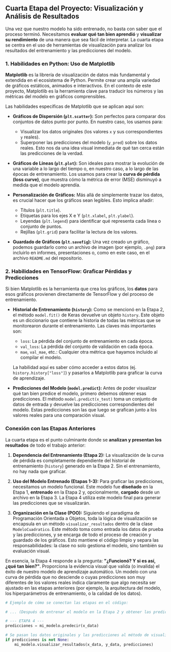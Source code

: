 ## Cuarta Etapa del Proyecto: Visualización y Análisis de Resultados

Una vez que nuestro modelo ha sido entrenado, no basta con saber que el proceso terminó. Necesitamos **evaluar qué tan bien aprendió** y **visualizar su rendimiento** de una manera que sea fácil de interpretar. La cuarta etapa se centra en el uso de herramientas de visualización para analizar los resultados del entrenamiento y las predicciones del modelo.

### 1. Habilidades en Python: Uso de Matplotlib

**Matplotlib** es la librería de visualización de datos más fundamental y extendida en el ecosistema de Python. Permite crear una amplia variedad de gráficos estáticos, animados e interactivos. En el contexto de este proyecto, Matplotlib es la herramienta clave para traducir los números y las métricas del modelo en gráficos comprensibles.

Las habilidades específicas de Matplotlib que se aplican aquí son:

*   **Gráficos de Dispersión (`plt.scatter`):** Son perfectos para comparar dos conjuntos de datos punto por punto. En nuestro caso, los usamos para:
    *   Visualizar los datos originales (los valores `x` y sus correspondientes `y` reales).
    *   Superponer las predicciones del modelo (`y_pred`) sobre los datos reales. Esto nos da una idea visual inmediata de qué tan cerca están las predicciones de la verdad.

*   **Gráficos de Líneas (`plt.plot`):** Son ideales para mostrar la evolución de una variable a lo largo del tiempo o, en nuestro caso, a lo largo de las épocas de entrenamiento. Los usamos para crear la **curva de pérdida (loss curve)**, que muestra cómo la métrica de error (MSE) disminuyó a medida que el modelo aprendía.

*   **Personalización de Gráficos:** Más allá de simplemente trazar los datos, es crucial hacer que los gráficos sean legibles. Esto implica añadir:
    *   Títulos (`plt.title`).
    *   Etiquetas para los ejes X e Y (`plt.xlabel`, `plt.ylabel`).
    *   Leyendas (`plt.legend`) para identificar qué representa cada línea o conjunto de puntos.
    *   Rejillas (`plt.grid`) para facilitar la lectura de los valores.

*   **Guardado de Gráficos (`plt.savefig`):** Una vez creado un gráfico, podemos guardarlo como un archivo de imagen (por ejemplo, `.png`) para incluirlo en informes, presentaciones o, como en este caso, en el archivo `README.md` del repositorio.

### 2. Habilidades en TensorFlow: Graficar Pérdidas y Predicciones

Si bien Matplotlib es la herramienta que crea los gráficos, los **datos** para esos gráficos provienen directamente de TensorFlow y del proceso de entrenamiento.

*   **Historial de Entrenamiento (`history`):** Como se mencionó en la Etapa 2, el método `model.fit()` de Keras devuelve un objeto `history`. Este objeto es un diccionario que contiene la historia de todas las métricas que se monitorearon durante el entrenamiento. Las claves más importantes son:
    *   `loss`: La pérdida del conjunto de entrenamiento en cada época.
    *   `val_loss`: La pérdida del conjunto de validación en cada época.
    *   `mae`, `val_mae`, etc.: Cualquier otra métrica que hayamos incluido al compilar el modelo.

    La habilidad aquí es saber cómo acceder a estos datos (ej. `history.history["loss"]`) y pasarlos a Matplotlib para graficar la curva de aprendizaje.

*   **Predicciones del Modelo (`model.predict`):** Antes de poder visualizar qué tan bien predice el modelo, primero debemos obtener esas predicciones. El método `model.predict(x_test)` toma un conjunto de datos de entrada y devuelve las predicciones correspondientes del modelo. Estas predicciones son las que luego se grafican junto a los valores reales para una comparación visual.

### Conexión con las Etapas Anteriores

La cuarta etapa es el punto culminante donde se **analizan y presentan los resultados** de todo el trabajo anterior:

1.  **Dependencia del Entrenamiento (Etapa 2):** La visualización de la curva de pérdida es completamente dependiente del historial de entrenamiento (`history`) generado en la Etapa 2. Sin el entrenamiento, no hay nada que graficar.

2.  **Uso del Modelo Entrenado (Etapas 1-3):** Para graficar las predicciones, necesitamos un modelo funcional. Este modelo fue **diseñado** en la Etapa 1, **entrenado** en la Etapa 2 y, opcionalmente, **cargado** desde un archivo en la Etapa 3. La Etapa 4 utiliza este modelo final para generar las predicciones que se visualizarán.

3.  **Organización en la Clase (POO):** Siguiendo el paradigma de Programación Orientada a Objetos, toda la lógica de visualización se encapsula en un método `visualizar_resultados` dentro de la clase `ModeloCuadratico`. Este método toma como entrada los datos de prueba y las predicciones, y se encarga de todo el proceso de creación y guardado de los gráficos. Esto mantiene el código limpio y separa las responsabilidades: la clase no solo gestiona el modelo, sino también su evaluación visual.

En esencia, la Etapa 4 responde a la pregunta: **"¿Funcionó? Y si es así, ¿qué tan bien?"**. Proporciona la evidencia visual que valida (o invalida) el éxito de nuestro modelo de aprendizaje automático. Un modelo con una curva de pérdida que no desciende o cuyas predicciones son muy diferentes de los valores reales indica claramente que algo necesita ser ajustado en las etapas anteriores (por ejemplo, la arquitectura del modelo, los hiperparámetros de entrenamiento, o la calidad de los datos).

```python
# Ejemplo de cómo se conectan las etapas en el código:

# ... (Después de entrenar el modelo en la Etapa 2 y obtener las predicciones)

# --- ETAPA 4 ---
predicciones = mi_modelo.predecir(x_data)

# Se pasan los datos originales y las predicciones al método de visualización.
if predicciones is not None:
    mi_modelo.visualizar_resultados(x_data, y_data, predicciones)
```
